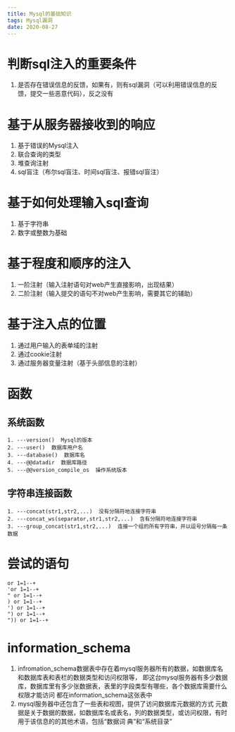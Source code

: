 ```yaml
---
title: Mysql的基础知识
tags: Mysql漏洞
date: 2020-08-27
---
```

# 判断sql注入的重要条件
1. 是否存在错误信息的反馈，如果有，则有sql漏洞（可以利用错误信息的反馈，提交一些恶意代码），反之没有

# 基于从服务器接收到的响应
1. 基于错误的Mysql注入
2. 联合查询的类型
3. 堆查询注射
4. sql盲注（布尔sql盲注、时间sql盲注、报错sql盲注）

# 基于如何处理输入sql查询

1. 基于字符串
2. 数字或整数为基础

# 基于程度和顺序的注入

1. 一阶注射（输入注射语句对web产生直接影响，出现结果）
2. 二阶注射（输入提交的语句不对web产生影响，需要其它的辅助）

# 基于注入点的位置

1. 通过用户输入的表单域的注射
2. 通过cookie注射
3. 通过服务器变量注射（基于头部信息的注射）

# 函数

## 系统函数

```
1. ---version()  Mysql的版本
2. ---user()  数据库用户名
3. ---database()  数据库名
4. ---@@datadir  数据库路径
5. ---@@version_compile_os  操作系统版本 
```

## 字符串连接函数

```
1. ---concat(str1,str2,...)  没有分隔符地连接字符串
2. ---concat_ws(separator,str1,str2,...)  含有分隔符地连接字符串
3. ---group_concat(str1,str2,...)  连接一个组的所有字符串，并以逗号分隔每一条数据
```

# 尝试的语句

```
or 1=1--+
'or 1=1--+
" or 1=1--+
) or 1=1--+
') or 1=1--+
") or 1=1--+
")) or 1=1--+
```

# information_schema

1. infromation_schema数据表中存在着mysql服务器所有的数据，如数据库名和数据库表和表栏的数据类型和访问权限等，
   即这台mysql服务器有多少数据库，数据库里有多少张数据表，表里的字段类型有哪些，各个数据库需要什么权限才能访问 
   都在information_schema这张表中
2. mysql服务器中还包含了一些表和视图，提供了访问数据库元数据的方式
    元数据是关于数据的数据，如数据库名或表名，列的数据类型，或访问权限，有时用于该信息的的其他术语，包括“数据词
    典”和“系统目录”
